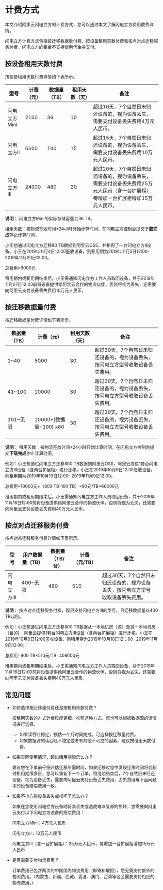 # 计费方式

本文介绍阿里云闪电立方的计费方式，您可以通过本文了解闪电立方费用收费详情。

闪电立方计费方式包括按迁移数据量付费、按设备租用天数付费和按点对点迁移服务付费，闪电立方的租金不支持使用代金券支付。

## 按设备租用天数付费

按设备租用天数付费详情如下表所示。

|型号|计费（元）|数据量（TB）|租用天数（天）|备注|
|--|-----|-------|-------|--|
|闪电立方Mini|2100|36|10|超过10天，7个自然日未归还设备的，视为设备丢失，需要支付设备丢失费用4万元人民币。|
|闪电立方II|6000|100|15|超过15天，7个自然日未归还设备的，视为设备丢失，需要支付设备丢失费用10万元人民币。|
|闪电立方III|24000|480|20|超过20天，7个自然日未归还设备的，视为设备丢失，需要支付设备丢失费用25万元人民币（含一台扩展柜），每增加一台扩展柜增加15万元人民币。|

**说明：** 闪电立方Mini的实际存储容量为36 TB。

租用天数：按物流签收时间+24小时开始计算时间，在闪电立方控制台提交**下载完成**停止计算时间。

小王想通过闪电立方迁移80 TB数据到阿里云OSS，并租用了一台闪电立方II设备。小王在2019年11月4日12:00签收设备，则租用期为2019年11月5日12:00- 2019年11月20日12:00。

总费用=6000元

租用期内或租用期结束后，小王需通知闪电立方工作人员取回设备，并于2019年11月27日12:00前将设备提供给阿里云合作的物流伙伴，否则将视为丢失，还需要向阿里云支付设备丢失费用10万元人民币。

## 按迁移数据量付费

按迁移数据量付费详情如下表所示。

|数据量（TB）|计费（元）|租用天数（天）|备注|
|-------|-----|-------|--|
|1~40|5000|30|超过30天，7个自然日未归还设备的，视为设备丢失，按闪电立方型号收取设备丢失费用。|
|41~100|10000|30|超过30天，7个自然日未归还设备的，视为设备丢失，按闪电立方型号收取设备丢失费用。|
|101~无限|10000+\(数据量-100\) x80|30|超过30天，7个自然日未归还设备的，视为设备丢失，按闪电立方型号收取设备丢失费用。|

**说明：** 租用天数：按物流签收时间+24小时开始计算时间，在闪电立方控制台提交**下载完成**停止计算时间。

例如：小王想通过闪电立方迁移800 TB数据到阿里云OSS，阿里云提供1套台闪电立方III设备（含两台扩展柜）进行迁移。小王在2019年10月9日12:00签收设备，则租用期为2019年10月10日12:00- 2019年11月9日12:00。

总费用=10000元+（800 TB-100 TB）×80元/TB=66000元

租用期内或租用期结束后，小王需通知闪电立方工作人员取回设备，并于2019年11月16日12:00前将设备提供给阿里云合作的物流伙伴，否则将视为丢失，还需要向阿里云支付设备丢失费用40万元人民币。

## 按点对点迁移服务付费

按点对点迁移服务付费详情如下表所示。

|型号|用户数据量（TB）|数据量（TB/台）|计费（元/TB）|备注|
|--|---------|---------|--------|--|
|闪电立方III|400~无限|480|510|超过30天，7个自然日未归还设备的，视为设备丢失，按闪电立方型号收取设备丢失费用。|

**说明：** 按点对点迁移服务付费，现只支持闪电立方III的型号，且迁移数据量以400 TB起租。

例如：小王想通过闪电立方迁移800 TB数据从一本地机房（源）至另一本地机房（目的），阿里云提供1套台闪电立方III设备（含两台扩展柜）进行迁移。小王在2019年10月9日12:00签收设备，则租用期为2019年10月10日12：00- 2019年11月9日12:00。

总费用=800 TB×510元/TB=408000元

租用期内或租用期结束后，小王需通知闪电立方工作人员取回设备，并于2019年11月16日12:00前将设备提供给阿里云合作的物流伙伴，否则将视为丢失，还需要向阿里云支付设备丢失费用40万元人民币。

## 常见问题

-   如何选择按迁移量付费还是按租用天数付费？

    按租用天数的方式计费粒度更细，推荐这种方式。您也可以根据数据源的读情况进行选择。

    -   如果读吞吐稳定，预估一个月时间完成，可选择按迁移量付费。
    -   如果数据源的读吞吐不稳定或者有其他不可控的因素，建议按租用天数付费。
-   如果实际使用情况，超出租用期限怎么办？

    建议您在下单前仔细评估迁移所需时间，如果迁移过程中发现迁移时间将会超过租用期限多日，您可以重新下一个订单。租用期结束后，7个自然日未归还设备，视为设备丢失，需要向阿里云支付设备丢失费用，丢失费用与下面问题中的设备赔偿费用一致。

-   如果不小心将设备丢失或损坏了怎么办？

    如果在您使用闪电立方设备时将其丢失或造成难以复原的损坏，您需要向阿里云支付以下闪电立方设备的赔偿费用：

    闪电立方Mini：4万元人民币

    闪电立方II：10万元人民币

    闪电立方III（含一台扩展柜）：25万元人民币，每增加一台扩展柜增加15万元人民币

-   是否需要支付物流费用？

    订单费用已包含两次的中国国内物流费用（邮寄和取回），您无需支付额外的物流费用。（内蒙古、新疆、西藏、香港、澳门、台湾等地区需要支付相应的物流费用。）


